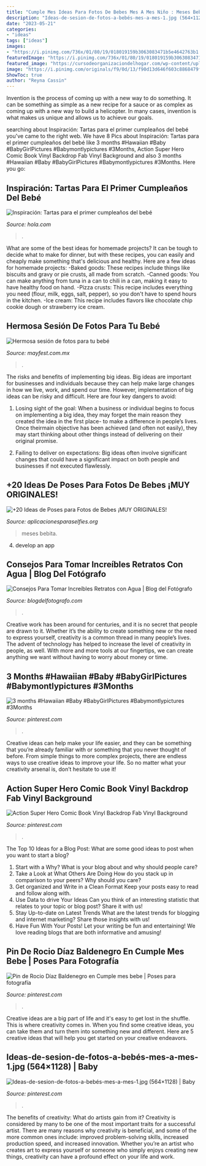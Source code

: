 ```yaml
---
title: "Cumple Mes Ideas Para Fotos De Bebes Mes A Mes Niño : Meses Bebita"
description: "Ideas-de-sesion-de-fotos-a-bebés-mes-a-mes-1.jpg (564×1128)"
date: "2023-05-21"
categories:
- "ideas"
tags: ["ideas"]
images:
- "https://i.pinimg.com/736x/01/80/19/018019159b3063083471b5e4642763b1.jpg"
featuredImage: "https://i.pinimg.com/736x/01/80/19/018019159b3063083471b5e4642763b1.jpg"
featured_image: "https://cursodeorganizaciondelhogar.com/wp-content/uploads/2016/09/Ideas-de-sesion-de-fotos-a-bebés-mes-a-mes-1.jpg"
image: "https://i.pinimg.com/originals/f9/0d/13/f90d13d646f603c8868479fa9c8ac358.jpg"
ShowToc: true
author: "Reyna Cassin"
---
```



Invention is the process of coming up with a new way to do something. It can be something as simple as a new recipe for a sauce or as complex as coming up with a new way to build a helicopter. In many cases, invention is what makes us unique and allows us to achieve our goals.

	

		
searching about Inspiración: Tartas para el primer cumpleaños del bebé you've came to the right web. We have 8 Pics about Inspiración: Tartas para el primer cumpleaños del bebé like 3 months #Hawaiian #Baby #BabyGirlPictures #Babymontlypictures #3Months, Action Super Hero Comic Book Vinyl Backdrop Fab Vinyl Background and also 3 months #Hawaiian #Baby #BabyGirlPictures #Babymontlypictures #3Months. Here you go:
		
    
## Inspiración: Tartas Para El Primer Cumpleaños Del Bebé

<img loading=lazy src="https://www.hola.com/imagenes/ninos/2015041078009/primer-cumpleanos-bebe-decoracion/0-315-795/ninos-tarta-01-t.jpg" onerror="this.onerror=null;this.src='https://tse1.mm.bing.net/th?id=OIP.xWUG9zKiT0Hw45F8EnPS6wHaEb&amp;pid=15.1';" alt="Inspiración: Tartas para el primer cumpleaños del bebé">

_Source: hola.com_

>. 

	

What are some of the best ideas for homemade projects?
It can be tough to decide what to make for dinner, but with these recipes, you can easily and cheaply make something that's delicious and healthy. Here are a few ideas for homemade projects: 
-Baked goods: These recipes include things like biscuits and gravy or pie crusts, all made from scratch.
-Canned goods: You can make anything from tuna in a can to chili in a can, making it easy to have healthy food on hand.
-Pizza crusts: This recipe includes everything you need (flour, milk, eggs, salt, pepper), so you don't have to spend hours in the kitchen.
-Ice cream: This recipe includes flavors like chocolate chip cookie dough or strawberry ice cream.

    
## Hermosa Sesión De Fotos Para Tu Bebé

<img loading=lazy src="https://1.bp.blogspot.com/-OSLfJxfgHas/XWK1gIaOJJI/AAAAAAAAKzM/MunYo5HgifsZVSw5UPJkd9spLhArWnsrACLcBGAs/s1600/1.jpg" onerror="this.onerror=null;this.src='https://tse3.mm.bing.net/th?id=OIP.kUmpZvBOSoN7Y7SP88ekqQHaJL&amp;pid=15.1';" alt="Hermosa sesión de fotos para tu bebé">

_Source: mayfest.com.mx_

>. 

	

The risks and benefits of implementing big ideas.
Big ideas are important for businesses and individuals because they can help make large changes in how we live, work, and spend our time. However, implementation of big ideas can be risky and difficult. Here are four key dangers to avoid:
1. Losing sight of the goal: When a business or individual begins to focus on implementing a big idea, they may forget the main reason they created the idea in the first place- to make a difference in people’s lives. Once theirmain objective has been achieved (and often not easily), they may start thinking about other things instead of delivering on their original promise.

2. Failing to deliver on expectations: Big ideas often involve significant changes that could have a significant impact on both people and businesses if not executed flawlessly.

    
## +20 Ideas De Poses Para Fotos De Bebes ¡MUY ORIGINALES!

<img loading=lazy src="https://aplicacionesparaselfies.org/wp-content/uploads/2018/04/bebita-a-los-3-meses.jpg" onerror="this.onerror=null;this.src='https://tse4.mm.bing.net/th?id=OIP.SzgwwEn0sXf4Fw0uQZ0NtgHaJ2&amp;pid=15.1';" alt="+20 Ideas de Poses para Fotos de Bebes ¡MUY ORIGINALES!">

_Source: aplicacionesparaselfies.org_

>meses bebita. 

	

4. develop an app

    
## Consejos Para Tomar Increíbles Retratos Con Agua | Blog Del Fotógrafo

<img loading=lazy src="https://www.blogdelfotografo.com/wp-content/uploads/2014/10/Gonzalo-Merat.jpg" onerror="this.onerror=null;this.src='https://tse1.mm.bing.net/th?id=OIP.ffj_5A7y2XJYYPzOeQYItwHaJk&amp;pid=15.1';" alt="Consejos Para Tomar Increíbles Retratos con Agua | Blog del Fotógrafo">

_Source: blogdelfotografo.com_

>. 

	

Creative work has been around for centuries, and it is no secret that people are drawn to it. Whether it’s the ability to create something new or the need to express yourself, creativity is a common thread in many people’s lives. The advent of technology has helped to increase the level of creativity in people, as well. With more and more tools at our fingertips, we can create anything we want without having to worry about money or time.

    
## 3 Months #Hawaiian #Baby #BabyGirlPictures #Babymontlypictures #3Months

<img loading=lazy src="https://i.pinimg.com/736x/e7/46/81/e7468141c46a7ed0d6c81df3c1365632.jpg" onerror="this.onerror=null;this.src='https://tse3.mm.bing.net/th?id=OIP.iWqNJyCfS4nwX2t4DJvafgHaHa&amp;pid=15.1';" alt="3 months #Hawaiian #Baby #BabyGirlPictures #Babymontlypictures #3Months">

_Source: pinterest.com_

>. 

	

Creative ideas can help make your life easier, and they can be something that you’re already familiar with or something that you never thought of before. From simple things to more complex projects, there are endless ways to use creative ideas to improve your life. So no matter what your creativity arsenal is, don’t hesitate to use it!

    
## Action Super Hero Comic Book Vinyl Backdrop Fab Vinyl Background

<img loading=lazy src="https://i.pinimg.com/originals/f9/0d/13/f90d13d646f603c8868479fa9c8ac358.jpg" onerror="this.onerror=null;this.src='https://tse4.mm.bing.net/th?id=OIP.7_RmKzE_mwfcVrx4FBq8LwHaKb&amp;pid=15.1';" alt="Action Super Hero Comic Book Vinyl Backdrop Fab Vinyl Background">

_Source: pinterest.com_

>. 

	

The Top 10 Ideas for a Blog Post: What are some good ideas to post when you want to start a blog?
1. Start with a Why?
What is your blog about and why should people care? 
2. Take a Look at What Others Are Doing
How do you stack up in comparison to your peers? Why should you care? 
3. Get organized and Write in a Clean Format
Keep your posts easy to read and follow along with. 
4. Use Data to drive Your Ideas
Can you think of an interesting statistic that relates to your topic or blog post? Share it with us! 
5. Stay Up-to-date on Latest Trends
What are the latest trends for blogging and internet marketing? Share those insights with us! 
6. Have Fun With Your Posts!
Let your writing be fun and entertaining! We love reading blogs that are both informative and amusing!

    
## Pin De Rocio Díaz Baldenegro En Cumple Mes Bebe | Poses Para Fotografía

<img loading=lazy src="https://i.pinimg.com/736x/01/80/19/018019159b3063083471b5e4642763b1.jpg" onerror="this.onerror=null;this.src='https://tse1.mm.bing.net/th?id=OIP.MEN455Jmcyagg_3XE3TyjwHaJ4&amp;pid=15.1';" alt="Pin de Rocio Díaz Baldenegro en Cumple mes bebe | Poses para fotografía">

_Source: pinterest.com_

>. 

	

Creative ideas are a big part of life and it's easy to get lost in the shuffle. This is where creativity comes in. When you find some creative ideas, you can take them and turn them into something new and different. Here are 5 creative ideas that will help you get started on your creative endeavors.

    
## Ideas-de-sesion-de-fotos-a-bebés-mes-a-mes-1.jpg (564×1128) | Baby

<img loading=lazy src="https://cursodeorganizaciondelhogar.com/wp-content/uploads/2016/09/Ideas-de-sesion-de-fotos-a-bebés-mes-a-mes-1.jpg" onerror="this.onerror=null;this.src='https://tse3.mm.bing.net/th?id=OIP.CwYcE27a27LEtfzSxAs2zgHaO0&amp;pid=15.1';" alt="Ideas-de-sesion-de-fotos-a-bebés-mes-a-mes-1.jpg (564×1128) | Baby">

_Source: pinterest.com_

>. 

	

The benefits of creativity: What do artists gain from it?
Creativity is considered by many to be one of the most important traits for a successful artist. There are many reasons why creativity is beneficial, and some of the more common ones include: improved problem-solving skills, increased production speed, and increased innovation. Whether you’re an artist who creates art to express yourself or someone who simply enjoys creating new things, creativity can have a profound effect on your life and work.

